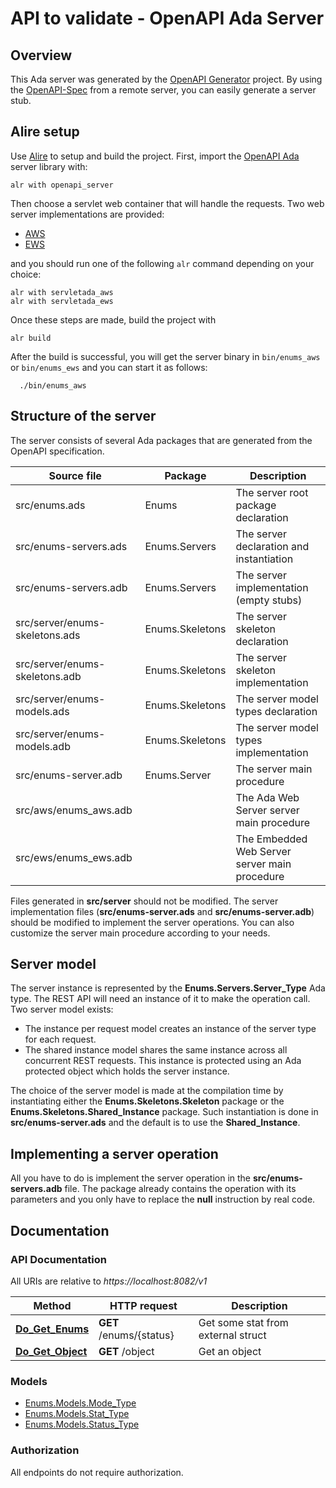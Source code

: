# API to validate - OpenAPI Ada Server

## Overview

This Ada server was generated by the [OpenAPI Generator](https://openapi-generator.tech) project.
By using the [OpenAPI-Spec](https://github.com/OAI/OpenAPI-Specification) from a remote server,
you can easily generate a server stub.

## Alire setup

Use [Alire](https://github.com/alire-project/alire) to setup and build the project.
First, import the [OpenAPI Ada](https://gitlab.com/stcarrez/openapi-ada) server library with:

```shell
alr with openapi_server
```

Then choose a servlet web container that will handle the requests.
Two web server implementations are provided:

* [AWS](https://github.com/AdaCore/aws)
* [EWS](https://github.com/simonjwright/ews)

and you should run one of the following `alr` command depending on your choice:

```
alr with servletada_aws
alr with servletada_ews
```

Once these steps are made, build the project with

```
alr build
```

After the build is successful, you will get the server binary
in `bin/enums_aws` or `bin/enums_ews` and you can start it as follows:

```shell
  ./bin/enums_aws
```

## Structure of the server

The server consists of several Ada packages that are generated from
the OpenAPI specification.

Source file | Package | Description
------------ | ------------- | -------------
src/enums.ads|Enums|The server root package declaration
src/enums-servers.ads|Enums.Servers|The server declaration and instantiation
src/enums-servers.adb|Enums.Servers|The server implementation (empty stubs)
src/server/enums-skeletons.ads|Enums.Skeletons|The server skeleton declaration
src/server/enums-skeletons.adb|Enums.Skeletons|The server skeleton implementation
src/server/enums-models.ads|Enums.Skeletons|The server model types declaration
src/server/enums-models.adb|Enums.Skeletons|The server model types implementation
src/enums-server.adb|Enums.Server|The server main procedure
src/aws/enums_aws.adb||The Ada Web Server server main procedure
src/ews/enums_ews.adb||The Embedded Web Server server main procedure

Files generated in **src/server** should not be modified.  The server implementation
files (**src/enums-server.ads** and **src/enums-server.adb**) should
be modified to implement the server operations.  You can also customize the server
main procedure according to your needs.

## Server model

The server instance is represented by the **Enums.Servers.Server_Type** Ada type.
The REST API will need an instance of it to make the operation call.  Two server model
exists:

- The instance per request model creates an instance of the server type for each request.
- The shared instance model shares the same instance across all concurrent REST requests.  This instance is protected using an Ada protected object which holds the server instance.

The choice of the server model is made at the compilation time by instantiating either
the **Enums.Skeletons.Skeleton** package or the **Enums.Skeletons.Shared_Instance**
package.  Such instantiation is done in **src/enums-server.ads** and the default
is to use the **Shared_Instance**.

## Implementing a server operation

All you have to do is implement the server operation in the **src/enums-servers.adb** file.
The package already contains the operation with its parameters and you only have to replace
the **null** instruction by real code.

## Documentation

### API Documentation

All URIs are relative to *https://localhost:8082/v1*

Method | HTTP request | Description
------------- | ------------- | -------------
[**Do_Get_Enums**](DefaultApi.md#Do_Get_Enums) | **GET** /enums/{status} | Get some stat from external struct
[**Do_Get_Object**](DefaultApi.md#Do_Get_Object) | **GET** /object | Get an object


### Models

 - [Enums.Models.Mode_Type](Mode_Type.md)
 - [Enums.Models.Stat_Type](Stat_Type.md)
 - [Enums.Models.Status_Type](Status_Type.md)


### Authorization

 All endpoints do not require authorization.

